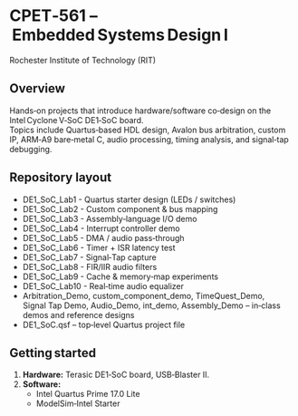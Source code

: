 # CPET‑561 – Embedded Systems Design I  
Rochester Institute of Technology (RIT)

## Overview
Hands‑on projects that introduce hardware/software co‑design on the Intel Cyclone V‑SoC DE1‑SoC board.  
Topics include Quartus‑based HDL design, Avalon bus arbitration, custom IP, ARM‑A9 bare‑metal C, audio processing, timing analysis, and signal‑tap debugging.

## Repository layout
* DE1_SoC_Lab1 - Quartus starter design (LEDs / switches)
* DE1_SoC_Lab2 - Custom component & bus mapping
* DE1_SoC_Lab3 - Assembly‑language I/O demo
* DE1_SoC_Lab4 - Interrupt controller demo
* DE1_SoC_Lab5 - DMA / audio pass‑through
* DE1_SoC_Lab6 - Timer + ISR latency test
* DE1_SoC_Lab7 - Signal‑Tap capture
* DE1_SoC_Lab8 - FIR/IIR audio filters
* DE1_SoC_Lab9 - Cache & memory‑map experiments
* DE1_SoC_Lab10 - Real‑time audio equalizer
* Arbitration_Demo, custom_component_demo, TimeQuest_Demo, Signal Tap Demo, Audio_Demo, int_demo, Assembly_Demo – in‑class demos and reference designs
* DE1_SoC.qsf – top‑level Quartus project file
## Getting started
1. **Hardware:** Terasic DE1‑SoC board, USB‑Blaster II.  
2. **Software:**  
   * Intel Quartus Prime 17.0 Lite
   * ModelSim‑Intel Starter

